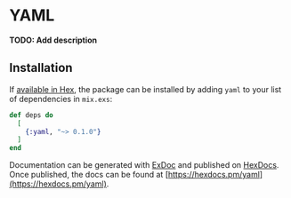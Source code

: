 # YAML

**TODO: Add description**

## Installation

If [available in Hex](https://hex.pm/docs/publish), the package can be installed
by adding `yaml` to your list of dependencies in `mix.exs`:

```elixir
def deps do
  [
    {:yaml, "~> 0.1.0"}
  ]
end
```

Documentation can be generated with [ExDoc](https://github.com/elixir-lang/ex_doc)
and published on [HexDocs](https://hexdocs.pm). Once published, the docs can
be found at [https://hexdocs.pm/yaml](https://hexdocs.pm/yaml).

